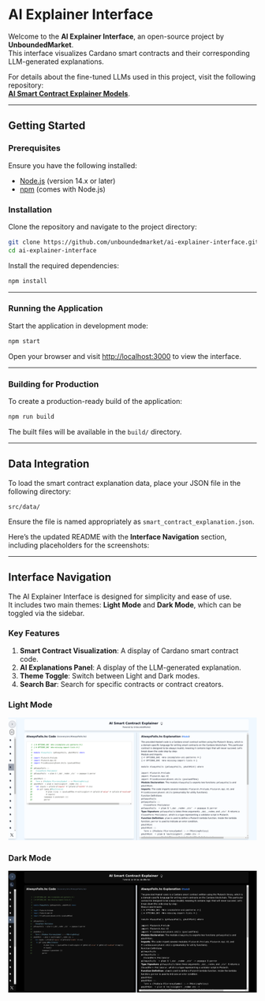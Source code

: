 # AI Explainer Interface

Welcome to the **AI Explainer Interface**, an open-source project by **UnboundedMarket**.  
This interface visualizes Cardano smart contracts and their corresponding LLM-generated explanations.  

For details about the fine-tuned LLMs used in this project, visit the following repository:  
[**AI Smart Contract Explainer Models**](https://github.com/unboundedmarket/ai-sc-explainer-models.git).  


---

## Getting Started

### Prerequisites
Ensure you have the following installed:
- [Node.js](https://nodejs.org/) (version 14.x or later)
- [npm](https://www.npmjs.com/) (comes with Node.js)

### Installation

Clone the repository and navigate to the project directory:
```bash
git clone https://github.com/unboundedmarket/ai-explainer-interface.git
cd ai-explainer-interface
```

Install the required dependencies:
```bash
npm install
```

---

### Running the Application

Start the application in development mode:
```bash
npm start
```

Open your browser and visit [http://localhost:3000](http://localhost:3000) to view the interface.

---

### Building for Production

To create a production-ready build of the application:
```bash
npm run build
```

The built files will be available in the `build/` directory.

---

## Data Integration

To load the smart contract explanation data, place your JSON file in the following directory:
```
src/data/
```

Ensure the file is named appropriately as `smart_contract_explanation.json`.

Here’s the updated README with the **Interface Navigation** section, including placeholders for the screenshots:

---

## Interface Navigation

The AI Explainer Interface is designed for simplicity and ease of use.  
It includes two main themes: **Light Mode** and **Dark Mode**, which can be toggled via the sidebar.

### Key Features
1. **Smart Contract Visualization**: A display of Cardano smart contract code.
2. **AI Explanations Panel**: A display of the LLM-generated explanation.
3. **Theme Toggle**: Switch between Light and Dark modes.
4. **Search Bar**: Search for specific contracts or contract creators.

### Light Mode
![Light Mode Screenshot](ExplainerLightmode.png)  

### Dark Mode
![Dark Mode Screenshot](ExplainerDarkmode.png)  
